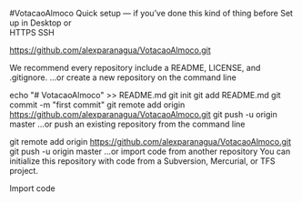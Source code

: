 #VotacaoAlmoco
Quick setup — if you’ve done this kind of thing before
 Set up in Desktop	or	
 HTTPS
 SSH

https://github.com/alexparanagua/VotacaoAlmoco.git

We recommend every repository include a README, LICENSE, and .gitignore.
…or create a new repository on the command line

echo "# VotacaoAlmoco" >> README.md
git init
git add README.md
git commit -m "first commit"
git remote add origin https://github.com/alexparanagua/VotacaoAlmoco.git
git push -u origin master
…or push an existing repository from the command line

git remote add origin https://github.com/alexparanagua/VotacaoAlmoco.git
git push -u origin master
…or import code from another repository
You can initialize this repository with code from a Subversion, Mercurial, or TFS project.

Import code
